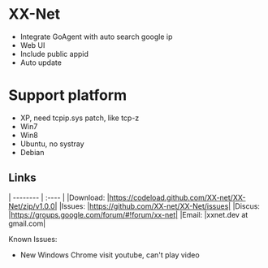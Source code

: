 XX-Net
========

* Integrate GoAgent with auto search google ip
* Web UI
* Include public appid
* Auto update

Support platform
================
* XP, need tcpip.sys patch, like tcp-z
* Win7
* Win8
* Ubuntu, no systray
* Debian


## Links
| --------   | :----  |
|Download: |https://codeload.github.com/XX-net/XX-Net/zip/v1.0.0|
|Issues:  |https://github.com/XX-net/XX-Net/issues|
|Discus:  |https://groups.google.com/forum/#!forum/xx-net|
|Email:   |xxnet.dev at gmail.com|

Known Issues:
* New Windows Chrome visit youtube, can't play video

